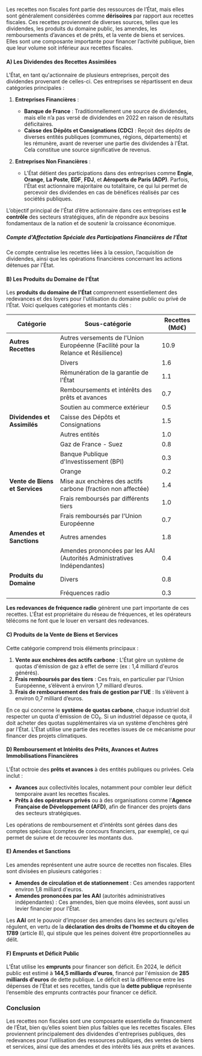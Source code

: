 Les recettes non fiscales font partie des ressources de l’État, mais elles sont généralement considérées comme **dérisoires** par rapport aux recettes fiscales. Ces recettes proviennent de diverses sources, telles que les dividendes, les produits du domaine public, les amendes, les remboursements d’avances et de prêts, et la vente de biens et services. Elles sont une composante importante pour financer l’activité publique, bien que leur volume soit inférieur aux recettes fiscales.

#### A) Les Dividendes des Recettes Assimilées

L'État, en tant qu'actionnaire de plusieurs entreprises, perçoit des dividendes provenant de celles-ci. Ces entreprises se répartissent en deux catégories principales :

1. **Entreprises Financières** : 
   - **Banque de France** : Traditionnellement une source de dividendes, mais elle n’a pas versé de dividendes en 2022 en raison de résultats déficitaires.
   - **Caisse des Dépôts et Consignations (CDC)** : Reçoit des dépôts de diverses entités publiques (communes, régions, départements) et les rémunère, avant de reverser une partie des dividendes à l'État. Cela constitue une source significative de revenus.
   
2. **Entreprises Non Financières** : 
   - L'État détient des participations dans des entreprises comme **Engie**, **Orange**, **La Poste**, **EDF**, **FDJ**, et **Aéroports de Paris (ADP)**. Parfois, l'État est actionnaire majoritaire ou totalitaire, ce qui lui permet de percevoir des dividendes en cas de bénéfices réalisés par ces sociétés publiques.

L’objectif principal de l'État d’être actionnaire dans ces entreprises est **le contrôle** des secteurs stratégiques, afin de répondre aux besoins fondamentaux de la nation et de soutenir la croissance économique.

##### Compte d'Affectation Spéciale des Participations Financières de l’État
Ce compte centralise les recettes liées à la cession, l’acquisition de dividendes, ainsi que les opérations financières concernant les actions détenues par l'État.

#### B) Les Produits du Domaine de l'État

Les **produits du domaine de l'État** comprennent essentiellement des redevances et des loyers pour l'utilisation du domaine public ou privé de l'État. Voici quelques catégories et montants clés :

| Catégorie                        | Sous-catégorie                                                                 | Recettes (Md€) |
| --------------------------------- | ------------------------------------------------------------------------------ | -------------- |
| **Autres Recettes**               | Autres versements de l'Union Européenne (Facilité pour la Relance et Résilience) | 10.9           |
|                                   | Divers                                                                          | 1.6            |
|                                   | Rémunération de la garantie de l'État                                          | 1.1            |
|                                   | Remboursements et intérêts des prêts et avances                                | 0.7            |
|                                   | Soutien au commerce extérieur                                                  | 0.5            |
| **Dividendes et Assimilés**       | Caisse des Dépôts et Consignations                                              | 1.5            |
|                                   | Autres entités                                                                  | 1.0            |
|                                   | Gaz de France - Suez                                                          | 0.8            |
|                                   | Banque Publique d'Investissement (BPI)                                          | 0.3            |
|                                   | Orange                                                                          | 0.2            |
| **Vente de Biens et Services**    | Mise aux enchères des actifs carbone (fraction non affectée)                   | 1.4            |
|                                   | Frais remboursés par différents tiers                                           | 1.0            |
|                                   | Frais remboursés par l'Union Européenne                                         | 0.7            |
| **Amendes et Sanctions**          | Autres amendes                                                                  | 1.8            |
|                                   | Amendes prononcées par les AAI (Autorités Administratives Indépendantes)       | 0.4            |
| **Produits du Domaine**           | Divers                                                                          | 0.8            |
|                                   | Fréquences radio                                                                | 0.3            |

**Les redevances de fréquence radio** génèrent une part importante de ces recettes. L'État est propriétaire du réseau de fréquences, et les opérateurs télécoms ne font que le louer en versant des redevances.

#### C) Produits de la Vente de Biens et Services

Cette catégorie comprend trois éléments principaux :

1. **Vente aux enchères des actifs carbone** : L'État gère un système de quotas d'émission de gaz à effet de serre (ex : 1,4 milliard d'euros générés).
2. **Frais remboursés par des tiers** : Ces frais, en particulier par l'Union Européenne, s’élèvent à environ 1,7 milliard d’euros.
3. **Frais de remboursement des frais de gestion par l'UE** : Ils s’élèvent à environ 0,7 milliard d’euros.

En ce qui concerne le **système de quotas carbone**, chaque industriel doit respecter un quota d'émission de CO₂. Si un industriel dépasse ce quota, il doit acheter des quotas supplémentaires via un système d’enchères géré par l'État. L'État utilise une partie des recettes issues de ce mécanisme pour financer des projets climatiques.

#### D) Remboursement et Intérêts des Prêts, Avances et Autres Immobilisations Financières

L'État octroie des **prêts et avances** à des entités publiques ou privées. Cela inclut :

- **Avances** aux collectivités locales, notamment pour combler leur déficit temporaire avant les recettes fiscales.
- **Prêts à des opérateurs privés** ou à des organisations comme l’**Agence Française de Développement (AFD)**, afin de financer des projets dans des secteurs stratégiques.

Les opérations de remboursement et d’intérêts sont gérées dans des comptes spéciaux (comptes de concours financiers, par exemple), ce qui permet de suivre et de recouvrer les montants dus.

#### E) Amendes et Sanctions

Les amendes représentent une autre source de recettes non fiscales. Elles sont divisées en plusieurs catégories :

- **Amendes de circulation et de stationnement** : Ces amendes rapportent environ 1,8 milliard d'euros.
- **Amendes prononcées par les AAI** (autorités administratives indépendantes) : Ces amendes, bien que moins élevées, sont aussi un levier financier pour l'État.

Les **AAI** ont le pouvoir d’imposer des amendes dans les secteurs qu'elles régulent, en vertu de la **déclaration des droits de l’homme et du citoyen de 1789** (article 8), qui stipule que les peines doivent être proportionnelles au délit.

#### F) Emprunts et Déficit Public

L’État utilise les **emprunts** pour financer son déficit. En 2024, le déficit public est estimé à **144,5 milliards d'euros**, financé par l'émission de **285 milliards d'euros** de dette publique. Le déficit est la différence entre les dépenses de l’État et ses recettes, tandis que la **dette publique** représente l’ensemble des emprunts contractés pour financer ce déficit.

### Conclusion

Les recettes non fiscales sont une composante essentielle du financement de l’État, bien qu’elles soient bien plus faibles que les recettes fiscales. Elles proviennent principalement des dividendes d'entreprises publiques, des redevances pour l’utilisation des ressources publiques, des ventes de biens et services, ainsi que des amendes et des intérêts liés aux prêts et avances.
